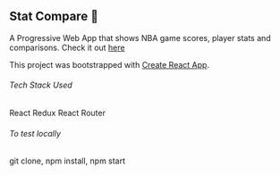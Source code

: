 ## Stat Compare :basketball:

A Progressive Web App that shows NBA game scores,
player stats and comparisons. Check it out [here](https://gabriel416.github.io/stat-compare/)

This project was bootstrapped with [Create React App](https://github.com/facebook/create-react-app).

###### Tech Stack Used

React
Redux
React Router

###### To test locally

git clone, npm install, npm start
